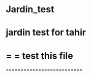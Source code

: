 # Jardin_test
jardin test for tahir
==========================
=
=     test this file
=
==========================
